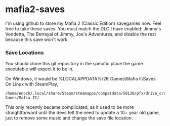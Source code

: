 # mafia2-saves
I'm using github to store my Mafia 2 (Classic Edition) savegames now. Feel free to take these saves. You must match the DLC I have enabled: Jimmy's Vendetta, The Betrayal of Jimmy, Joe's Adventures, and disable the rest because this save won't work.

### Save Locations
You should clone this git repository in the specific place the game executable will expect it to be in.

On Windows, it would be %LOCALAPPDATA%\2K Games\Mafia II\Saves\
On Linux with SteamPlay, 
```
/home/enoch/.local/share/Steam/steamapps/compatdata/50130/pfx/drive_c/users/steamuser/AppData/Local/2K Games/Mafia II/
```

This only recently became complicated, as it used to be more straightforward until the devs felt the need to update a 10+ year old game, just to remove some music and change the save file location.
